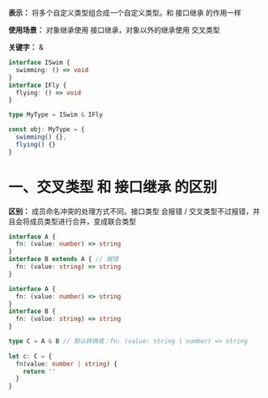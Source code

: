 **表示：** 将多个自定义类型组合成一个自定义类型。和 接口继承 的作用一样

**使用场景：** 对象继承使用 接口继承，对象以外的继承使用 交叉类型

**关键字：** &

```ts
interface ISwim {
  swimming: () => void
}
interface IFly {
  flying: () => void
}

type MyType = ISwim & IFly

const obj: MyType = {
  swimming() {},
  flying() {}
}
```

# 一、交叉类型 和 接口继承 的区别
  **区别：** 成员命名冲突的处理方式不同。接口类型 会报错 / 交叉类型不过报错，并且会将成员类型进行合并，变成联合类型

  ```ts
  interface A {
    fn: (value: number) => string
  }
  interface B extends A { // 报错
    fn: (value: string) => string
  }
  ```

  ```ts
  interface A {
    fn: (value: number) => string
  }
  interface B {
    fn: (value: string) => string
  }

  type C = A & B // 默认转换成：fn: (value: string | number) => string
    
  let c: C = {
    fn(value: number | string) {
      return ''
    }
  }
  ```